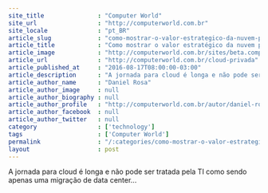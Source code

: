 ```yaml
---
site_title               : "Computer World"
site_url                 : "http://computerworld.com.br"
site_locale              : "pt_BR"
article_slug             : "como-mostrar-o-valor-estrategico-da-nuvem-para-o-negocio"
article_title            : "Como mostrar o valor estratégico da nuvem para o negócio?"
article_image            : "http://computerworld.com.br/sites/beta.computerworld.com.br/files/news_articles/cloud_computing_nuvem_tendencia.jpg"
article_url              : "http://computerworld.com.br/cloud-privada"
article_published_at     : "2016-08-17T08:00:00-03:00"
article_description      : "A jornada para cloud é longa e não pode ser tratada pela TI como sendo apenas uma migração de data center..."
article_author_name      : "Daniel Rosa"
article_author_image     : null
article_author_biography : null
article_author_profile   : "http://computerworld.com.br/autor/daniel-rosa"
article_author_facebook  : null
article_author_twitter   : null
category                 : ['technology']
tags                     : ['Computer World']
permalink                : "/:categories/como-mostrar-o-valor-estrategico-da-nuvem-para-o-negocio/"
layout                   : post
---
```


A jornada para cloud é longa e não pode ser tratada pela TI como sendo apenas uma migração de data center...

